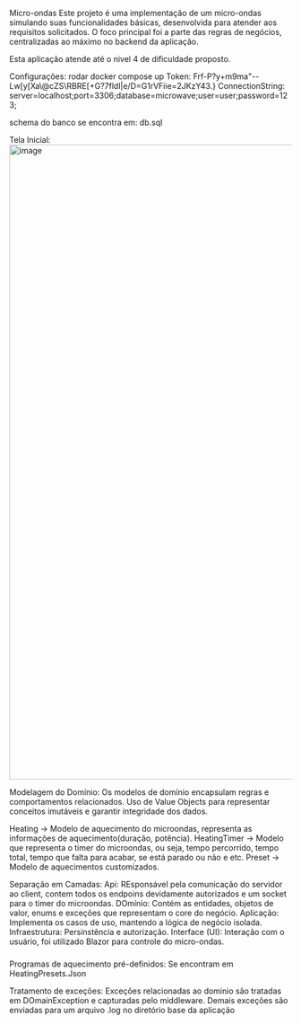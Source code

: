 Micro-ondas
Este projeto é uma implementação de um micro-ondas simulando suas funcionalidades básicas, desenvolvida para atender aos requisitos solicitados.
O foco principal foi a parte das regras de negócios, centralizadas ao máximo no backend da aplicação.

Esta aplicação atende até o nivel 4 de dificuldade proposto.

Configurações:
rodar docker compose up
Token: Frf-P?y+m9ma\"--Lw[y[Xa\\@cZS\\RBRE[+G?7fldl|e/D=G1rVFiie=2JKzY43.}
ConnectionString: server=localhost;port=3306;database=microwave;user=user;password=123;

schema do banco se encontra em: db.sql

Tela Inicial:
<img width="3163" height="1131" alt="image" src="https://github.com/user-attachments/assets/97b855b8-ee97-41d0-8f52-54d4f801d66b" />

Modelagem do Domínio:
Os modelos de domínio encapsulam regras e comportamentos relacionados.
Uso de Value Objects para representar conceitos imutáveis e garantir integridade dos dados.

Heating -> Modelo de aquecimento do microondas, representa as informações de aquecimento(duração, potência).
HeatingTimer -> Modelo que representa o timer do microondas, ou seja, tempo percorrido, tempo total, tempo que falta para acabar, se está parado ou não e etc.
Preset -> Modelo de aquecimentos customizados.

Separação em Camadas:
Api: REsponsável pela comunicação do servidor ao client, contem todos os endpoins devidamente autorizados e um socket para o timer do microondas.
DOmínio: Contém as entidades, objetos de valor, enums e exceções que representam o core do negócio.
Aplicação: Implementa os casos de uso, mantendo a lógica de negócio isolada.
Infraestrutura: Persinstência e autorização.
Interface (UI): Interação com o usuário, foi utilizado Blazor para controle do micro-ondas.

###
Programas de aquecimento pré-definidos:
Se encontram em HeatingPresets.Json

Tratamento de exceções:
Exceções relacionadas ao dominio são tratadas em DOmainException e capturadas pelo middleware. 
Demais exceções são enviadas para um arquivo .log no diretório base da aplicação
